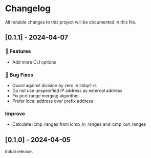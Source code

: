 # Changelog

All notable changes to this project will be documented in this file.

## [0.1.1] - 2024-04-07

### 🚀 Features

- Add more CLI options

### 🐛 Bug Fixes

- Guard against division by zero in libbpf-rs
- Do not use unspecified IP address as external address
- Fix port range merging algorithm
- Prefer local address over prefix address

### Improve

- Calculate icmp_ranges from icmp_in_ranges and icmp_out_ranges


## [0.1.0] - 2024-04-05

Initial release.
